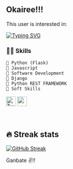 ## Okairee!!! 

This user is interested in: 

[![Typing SVG](https://readme-typing-svg.herokuapp.com?font=Sherif&size=40&pause=900&color=305042&center=true&vCenter=true&width=1000&height=100&lines=BackEnd+Engineering;Technical+Writing;Software+Development)](https://git.io/typing-svg)

### 👨‍💻 Skills
    💬 Python (Flask) 
    💬 Javascript 
    💬 Software Development
    💬 Django 
    💬 Python REST FRAMEWORK
    💬 Soft Skills
    

<!-- Social icons section -->
<p align="left">
 <a href="https://twitter.com/K_Honsu"><img width="26px" alt="Twitter" title="Twitter" src="https://i.imgur.com/LS08Auh.png"/></a>
 <a href="https://www.linkedin.com/in/feranmi-adeyemi-618843257/" alt="LinkedIn"><img width="26px" src="https://i.imgur.com/VgmUYaC.png"/></a>
</p>   &#8287;&#8287;&#8287;&#8287;&#8287;

## 🔥 Streak stats
[![GitHub Streak](http://github-readme-streak-stats.herokuapp.com?user=K-Honsu&theme=cobalt)](https://git.io/streak-stats)
<br>
 
Ganbate ✌!! <br>
 
